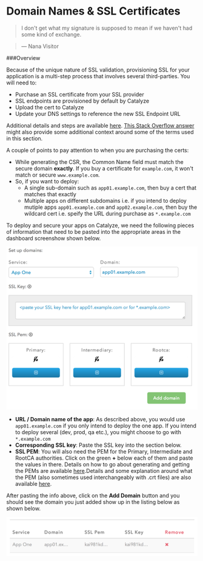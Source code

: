 # Domain Names & SSL Certificates

> I don't get what my signature is supposed to mean if we haven't had some kind of exchange.

> — Nana Visitor

###Overview

Because of the unique nature of SSL validation, provisioning SSL for your application is a multi-step process that involves several third-parties. You will need to:
- Purchase an SSL certificate from your SSL provider
- SSL endpoints are provisioned by default by Catalyze
- Upload the cert to Catalyze
- Update your DNS settings to reference the new SSL Endpoint URL

Additional details and steps are available  [here](https://devcenter.heroku.com/articles/ssl-endpoint). [This Stack Overflow answer](http://serverfault.com/questions/9708/what-is-a-pem-file-and-how-does-it-differ-from-other-openssl-generated-key-file) might also provide some additional context around some of the terms used in this section. 


A couple of points to pay attention to when you are purchasing the certs:
- While generating the CSR, the Common Name field must match the secure domain **exactly**. If you buy a certificate for `example.com`, it won't match or secure `www.example.com`. 
- So, if you want to deploy:
  - A single sub-domain such as `app01.example.com`, then buy a cert that matches that exactly
  - Multiple apps on different subdomains i.e. if you intend to deploy mutiple apps `app01.example.com` and `app02.example.com`, then buy the wildcard cert i.e. speify the URL during purchase as `*.example.com`

To deploy and secure your apps on Catalyze, we need the following pieces of information that need to be pasted into the appropriate areas in the dashboard screenshow shown below.

![Certs and domains](../pics/18.domains.certs.png)


- **URL / Domain name of the app**: As described above, you would use `app01.example.com` if you only intend to deploy the one app. If you intend to deploy several (dev, prod, qa etc.), you might choose to go with `*.example.com`
- **Corresponding SSL key**: Paste the SSL key into the section below.
- **SSL PEM**: You will also need the PEM for the Primary, Intermediate and RootCA authorities. Click on the green **+** below each of them and paste the values in there. Details on how to go about generating and getting the PEMs are available [here](https://www.digicert.com/ssl-support/pem-ssl-creation.htm).Details and some explanation around what the PEM (also sometimes used interchangeably with .crt files) are also available [here](http://how2ssl.com/articles/working_with_pem_files/). 

After pasting the info above, click on the **Add Domain** button and you should see the domain you just added show up in the listing below as shown below.

![Certs and domains listing](../pics/19.domain.listing.png)

